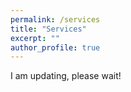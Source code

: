 ```yaml
---
permalink: /services
title: "Services"
excerpt: ""
author_profile: true
---
```


I am updating, please wait!


